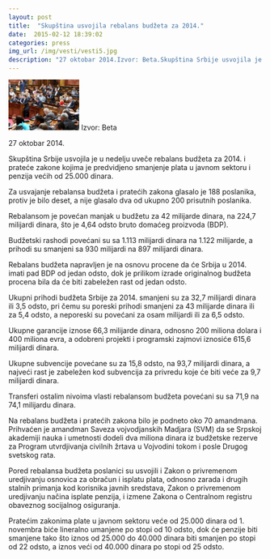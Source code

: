 ```yaml
---
layout: post
title:  "Skupština usvojila rebalans budžeta za 2014."
date:  2015-02-12 18:39:02
categories: press
img_url: /img/vesti/vesti5.jpg
description: "27 oktobar 2014.Izvor: Beta.Skupština Srbije usvojila je u nedelju uveče rebalans budžeta za 2014. i prateće zakone kojima je predvidjeno smanjenje plata u javnom sektoru i penzija većih od 25.000 dinara.Za usvajanje rebalansa budžeta i pratećih zakona glasalo je 188 poslanika, protiv je bilo deset, a nije glasalo dva od ukupno 200 prisutnih poslanika."
---
```

<img src="/img/vesti/vesti5.jpg"/>
Izvor: Beta

27 oktobar 2014.

Skupština Srbije usvojila je u nedelju uveče rebalans budžeta za 2014. i prateće zakone kojima je predvidjeno smanjenje plata u javnom sektoru i penzija većih od 25.000 dinara.

Za usvajanje rebalansa budžeta i pratećih zakona glasalo je 188 poslanika, protiv je bilo deset, a nije glasalo dva od ukupno 200 prisutnih poslanika.

Rebalansom je povećan manjak u budžetu za 42 milijarde dinara, na 224,7 milijardi dinara, što je 4,64 odsto bruto domaćeg proizvoda (BDP).

Budžetski rashodi povećani su sa 1.113 milijardi dinara na 1.122 milijarde, a prihodi su smanjeni sa 930 milijardi na 897 milijardi dinara.

Rebalans budžeta napravljen je na osnovu procene da će Srbija u 2014. imati pad BDP od jedan odsto, dok je prilikom izrade originalnog budžeta procena bila da će biti zabeležen rast od jedan odsto.

Ukupni prihodi budžeta Srbije za 2014. smanjeni su za 32,7 milijardi dinara ili 3,5 odsto, pri čemu su poreski prihodi smanjeni za 43 milijarde dinara ili za 5,4 odsto, a neporeski su povećani za osam milijardi ili za 6,5 odsto.

Ukupne garancije iznose 66,3 milijarde dinara, odnosno 200 miliona dolara i 400 miliona evra, a odobreni projekti i programski zajmovi iznosiće 615,6 milijardi dinara.

Ukupne subvencije povećane su za 15,8 odsto, na 93,7 milijardi dinara, a najveći rast je zabeležen kod subvencija za privredu koje će biti veće za 9,7 milijardi dinara.

Transferi ostalim nivoima vlasti rebalansom budžeta povećani su sa 71,9 na 74,1 milijardu dinara.

Na rebalans budžeta i pratećih zakona bilo je podneto oko 70 amandmana. Prihvaćen je amandman Saveza vojvodjanskih Madjara (SVM) da se Srpskoj akademiji nauka i umetnosti dodeli dva miliona dinara iz budžetske rezerve za Program utvrdjivanja civilnih žrtava u Vojvodini tokom i posle Drugog svetskog rata.

Pored rebalansa budžeta poslanici su usvojili i Zakon o privremenom uredjivanju osnovica za obračun i isplatu plata, odnosno zarada i drugih stalnih primanja kod korisnika javnih sredstava, Zakon o privremenom uredjivanju načina isplate penzija, i izmene Zakona o Centralnom registru obaveznog socijalnog osiguranja.

Pratećim zakonima plate u javnom sektoru veće od 25.000 dinara od 1. novembra biće lineralno umanjene po stopi od 10 odsto, dok će penzije biti smanjene tako što iznos od 25.000 do 40.000 dinara biti smanjen po stopi od 22 odsto, a iznos veći od 40.000 dinara po stopi od 25 odsto.